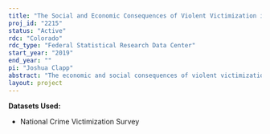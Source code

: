 ```yaml
---
title: "The Social and Economic Consequences of Violent Victimization in the NCVS"
proj_id: "2215"
status: "Active"
rdc: "Colorado"
rdc_type: "Federal Statistical Research Data Center"
start_year: "2019"
end_year: ""
pi: "Joshua Clapp"
abstract: "The economic and social consequences of violent victimization for individuals are not well understood. As a major and deleterious life event often effecting one's mental, physical and emotional well-being, it is likely that victimization either directly (i.e. through missed work due to health complications) or indirectly (i.e. resulting from psychological trauma that negatively impacts living conditions) disrupts economic stability. We propose to exploit the panel nature of the NCVS data to create victimization histories for respondents over a 3 year window, which we can then use to assess how changes in employment, earnings, housing, and marital status are related to instances of criminal victimization, after adjusting for demographic and economic characteristics of their communities. Results will shed light on the previously-ignored socioeconomic burden of victimization for individuals, as well as for which types of people these negative impacts are felt the strongest. "
layout: project
---
```


**Datasets Used:**

  - National Crime Victimization Survey 

